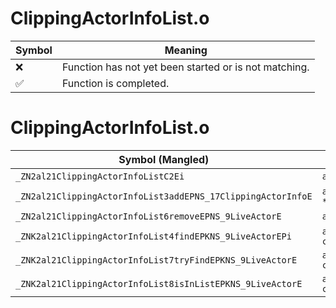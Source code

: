 # ClippingActorInfoList.o
| Symbol | Meaning 
| ------------- | ------------- 
| :x: | Function has not yet been started or is not matching. 
| :white_check_mark: | Function is completed. 


# ClippingActorInfoList.o
| Symbol (Mangled) | Symbol (Demangled) | Decompiled? |
| ------------- |  ------------- | ------------- |
| `_ZN2al21ClippingActorInfoListC2Ei` | `al::ClippingActorInfoList::ClippingActorInfoList(int)` | :white_check_mark: |
| `_ZN2al21ClippingActorInfoList3addEPNS_17ClippingActorInfoE` | `al::ClippingActorInfoList::add(al::ClippingActorInfo *)` | :white_check_mark: |
| `_ZN2al21ClippingActorInfoList6removeEPNS_9LiveActorE` | `al::ClippingActorInfoList::remove(al::LiveActor *)` | :white_check_mark: |
| `_ZNK2al21ClippingActorInfoList4findEPKNS_9LiveActorEPi` | `al::ClippingActorInfoList::find(al::LiveActor const*,int *)const` | :white_check_mark: |
| `_ZNK2al21ClippingActorInfoList7tryFindEPKNS_9LiveActorE` | `al::ClippingActorInfoList::tryFind(al::LiveActor const*)const` | :white_check_mark: |
| `_ZNK2al21ClippingActorInfoList8isInListEPKNS_9LiveActorE` | `al::ClippingActorInfoList::isInList(al::LiveActor const*)const` | :white_check_mark: |
